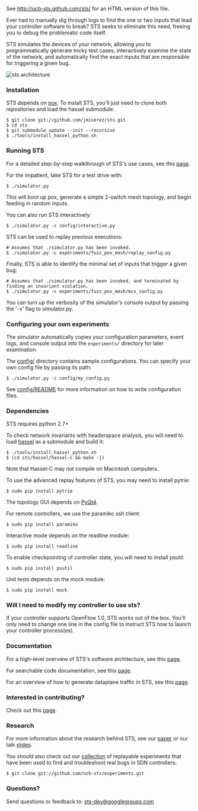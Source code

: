 See http://ucb-sts.github.com/sts/ for an HTML version of this file.

Ever had to manually dig through logs to find the one or two inputs that lead your controller software to break? STS seeks to eliminate this need, freeing you to debug the problematic code itself.

STS simulates the devices of your network, allowing you to programmatically generate tricky test cases, interactively examine the state of the network, and automatically find the exact inputs that are responsible for triggering a given bug.

![sts architecture](http://www.eecs.berkeley.edu/~rcs/research/debugger_architecture.jpg)

### Installation

STS depends on [pox](http://www.noxrepo.org/pox/about-pox/). To install STS, you'll just need to clone both repositories and load the hassel submodule:

```
$ git clone git://github.com/jmiserez/sts.git
$ cd sts
$ git submodule update --init --recursive
$ ./tools/install_hassel_python.sh
```

### Running STS

For a detailed step-by-step walkthrough of STS's use cases, see this [page](http://ucb-sts.github.io/sts/walkthrough).

For the impatient, take STS for a test drive with:

```
$ ./simulator.py
```

This will boot up pox, generate a simple 2-switch mesh topology, and begin feeding in random inputs.

You can also run STS interactively:

```
$ ./simulator.py -c config/interactive.py
```

STS can be used to replay previous executions:

```
# Assumes that ./simulator.py has been invoked.
$ ./simulator.py -c experiments/fuzz_pox_mesh/replay_config.py
```

Finally, STS is able to identify the minimal set of inputs that trigger a given bug:

```
# Assumes that ./simulator.py has been invoked, and terminated by finding an invariant violation.
$ ./simulator.py -c experiments/fuzz_pox_mesh/mcs_config.py
```

You can turn up the verbosity of the simulator's console output by passing the '-v' flag to simulator.py. 

### Configuring your own experiments

The simulator automatically copies your configuration parameters, event logs, and console output into the `experiments/` directory for later examination.

The [config/](https://github.com/ucb-sts/sts/tree/master/config) directory contains sample configurations. You can specify your own config file by passing its path:

```
$ ./simulator.py -c config/my_config.py
```

See [config/README](https://github.com/ucb-sts/sts/blob/master/config/README) for more information on how to write configuration files. 

### Dependencies

STS requires python 2.7+

To check network invariants with headerspace analysis, you will need to load [hassel](https://bitbucket.org/peymank/hassel-public) as a submodule and build it: 
```
$ ./tools/install_hassel_python.sh
$ (cd sts/hassel/hassel-c && make -j)
```

Note that Hassel-C may not compile on Macintosh computers.

To use the advanced replay features of STS, you may need to install pytrie:
```
$ sudo pip install pytrie
```

The topology GUI depends on
[PyQt4](http://movingthelamppost.com/blog/html/2013/07/12/installing_pyqt____because_it_s_too_good_for_pip_or_easy_install_.html).

For remote controllers, we use the paramiko ssh client:
```
$ sudo pip install paramiko
```

Interactive mode depends on the readline module:
```
$ sudo pip install readline
```

To enable checkpointing of controller state, you will need to install psutil:
```
$ sudo pip install psutil
```

Unit tests depends on the mock module:
```
$ sudo pip install mock
```

### Will I need to modify my controller to use sts?

If your controller supports OpenFlow 1.0, STS works out of the box. You'll only need to change one line in the config file to instruct STS how to launch your controller process(es).

### Documentation

For a high-level overview of STS's software architecture, see this [page](http://ucb-sts.github.io/sts/software_architecture.html).

For searchable code documentation, see this [page](http://ucb-sts.github.io/documentation/).

For an overview of how to generate dataplane traffic in STS, see this [page](http://ucb-sts.github.io/sts/traffic_generation).

### Interested in contributing?

Check out this [page](http://ucb-sts.github.io/sts/contribute.html).

### Research

For more information about the research behind STS, see our 
[paper](http://www.eecs.berkeley.edu/~rcs/research/sts.pdf) or our talk
[slides](http://www.eecs.berkeley.edu/~rcs/research/troubleshooting_with_mcses.pptx).

You should also check out our
[collection](http://ucb-sts.github.io/experiments/) of replayable
experiments that have been used to find and troubleshoot real bugs in SDN
controllers:
```
$ git clone git://github.com/ucb-sts/experiments.git
```

### Questions?

Send questions or feedback to: sts-dev@googlegroups.com

